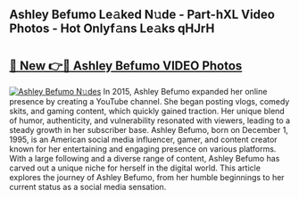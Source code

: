 ## Ashley Befumo Le𝚊ked N𝚞de - Part-hXL Video Photos - Hot Onlyf𝚊ns Le𝚊ks qHJrH

# <h2><a href="http://ac11834.deff.icu/?id=Ashley+Befumo">🔗 New 👉🔴 Ashley Befumo VIDEO Photos</a></h2>

[![Ashley Befumo N𝚞des](https://i.imgur.com/rIISA9y.gif)](http://ac11834.deff.icu/?id=Ashley+Befumo)
In 2015, Ashley Befumo expanded her online presence by creating a YouTube channel. She began posting vlogs, comedy skits, and gaming content, which quickly gained traction. Her unique blend of humor, authenticity, and vulnerability resonated with viewers, leading to a steady growth in her subscriber base. Ashley Befumo, born on December 1, 1995, is an American social media influencer, gamer, and content creator known for her entertaining and engaging presence on various platforms. With a large following and a diverse range of content, Ashley Befumo has carved out a unique niche for herself in the digital world. This article explores the journey of Ashley Befumo, from her humble beginnings to her current status as a social media sensation.
